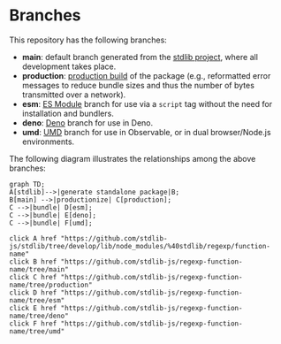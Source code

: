 <!--

@license Apache-2.0

Copyright (c) 2022 The Stdlib Authors.

Licensed under the Apache License, Version 2.0 (the "License");
you may not use this file except in compliance with the License.
You may obtain a copy of the License at

    http://www.apache.org/licenses/LICENSE-2.0

Unless required by applicable law or agreed to in writing, software
distributed under the License is distributed on an "AS IS" BASIS,
WITHOUT WARRANTIES OR CONDITIONS OF ANY KIND, either express or implied.
See the License for the specific language governing permissions and
limitations under the License.

-->

# Branches

This repository has the following branches:

-   **main**: default branch generated from the [stdlib project][stdlib-url], where all development takes place.
-   **production**: [production build][production-url] of the package (e.g., reformatted error messages to reduce bundle sizes and thus the number of bytes transmitted over a network).
-   **esm**: [ES Module][esm-url] branch for use via a `script` tag without the need for installation and bundlers.
-   **deno**: [Deno][deno-url] branch for use in Deno.
-   **umd**: [UMD][umd-url] branch for use in Observable, or in dual browser/Node.js environments.

The following diagram illustrates the relationships among the above branches:

```mermaid
graph TD;
A[stdlib]-->|generate standalone package|B;
B[main] -->|productionize| C[production];
C -->|bundle| D[esm];
C -->|bundle| E[deno];
C -->|bundle| F[umd];

click A href "https://github.com/stdlib-js/stdlib/tree/develop/lib/node_modules/%40stdlib/regexp/function-name"
click B href "https://github.com/stdlib-js/regexp-function-name/tree/main"
click C href "https://github.com/stdlib-js/regexp-function-name/tree/production"
click D href "https://github.com/stdlib-js/regexp-function-name/tree/esm"
click E href "https://github.com/stdlib-js/regexp-function-name/tree/deno"
click F href "https://github.com/stdlib-js/regexp-function-name/tree/umd"
```

[stdlib-url]: https://github.com/stdlib-js/stdlib/tree/develop/lib/node_modules/%40stdlib/regexp/function-name
[production-url]: https://github.com/stdlib-js/regexp-function-name/tree/production
[deno-url]: https://github.com/stdlib-js/regexp-function-name/tree/deno
[umd-url]: https://github.com/stdlib-js/regexp-function-name/tree/umd
[esm-url]: https://github.com/stdlib-js/regexp-function-name/tree/esm